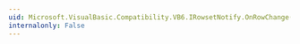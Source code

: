 ```yaml
---
uid: Microsoft.VisualBasic.Compatibility.VB6.IRowsetNotify.OnRowChange(Microsoft.VisualBasic.Compatibility.VB6.IRowset,System.Int32,System.Int32[],System.Int32,System.Int32,System.Int32)
internalonly: False
---
```

